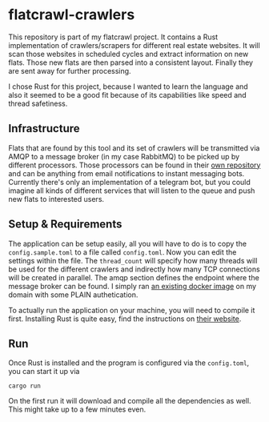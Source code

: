 # flatcrawl-crawlers

This repository is part of my flatcrawl project. It contains a Rust implementation of crawlers/scrapers for different real estate websites. It will scan those websites in scheduled cycles and extract information on new flats. Those new flats are then parsed into a consistent layout. Finally they are sent away for further processing.

I chose Rust for this project, because I wanted to learn the language and also it seemed to be a good fit because of its capabilities like speed and thread safetiness.

## Infrastructure

Flats that are found by this tool and its set of crawlers will be transmitted via AMQP to a message broker (in my case RabbitMQ) to be picked up by different processors. Those processors can be found in their [own repository](https://github.com/floschnell/flatcrawl-processors) and can be anything from email notifications to instant messaging bots. Currently there's only an implementation of a telegram bot, but you could imagine all kinds of different services that will listen to the queue and push new flats to interested users.

## Setup & Requirements

The application can be setup easily, all you will have to do is to copy the `config.sample.toml` to a file called `config.toml`. Now you can edit the settings within the file. The `thread_count` will specify how many threads will be used for the different crawlers and indirectly how many TCP connections will be created in parallel. The amqp section defines the endpoint where the message broker can be found. I simply ran [an existing docker image](https://hub.docker.com/_/rabbitmq/) on my domain with some PLAIN authetication.

To actually run the application on your machine, you will need to compile it first. Installing Rust is quite easy, find the instructions on [their website](https://www.rust-lang.org/en-US/install.html).

## Run

Once Rust is installed and the program is configured via the `config.toml`, you can start it up via
```
cargo run
```
On the first run it will download and compile all the dependencies as well. This might take up to a few minutes even.